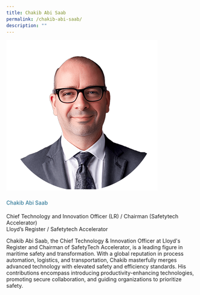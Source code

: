 ```yaml
---
title: Chakib Abi Saab
permalink: /chakib-abi-saab/
description: ""
---
```

<div class="row"> <div class="col is-3"> <img src="/images/Speakers_23/Session4/chakib abi saab copy.png"> </div> <div class="col is-9 speaker-details"> <h4>Chakib Abi Saab</h4> <p>Chief Technology and Innovation Officer (LR) / Chairman (Safetytech Accelerator) <br> Lloyd’s Register / Safetytech Accelerator <br> </p> <p>Chakib Abi Saab, the Chief Technology &amp; Innovation Officer at Lloyd's Register and Chairman of SafetyTech Accelerator, is a leading figure in maritime safety and transformation. With a global reputation in process automation, logistics, and transportation, Chakib masterfully merges advanced technology with elevated safety and efficiency standards. His contributions encompass introducing productivity-enhancing technologies, promoting secure collaboration, and guiding organizations to prioritize safety. </p> </div> </div>





<style type="text/css"> 
    .is-left{
      text-align: left;
    }
    h4{
      font-weight: 500; 
      color: #337B9A !important;
    }
     .speaker-details p { text-align: justified; }
  </style>